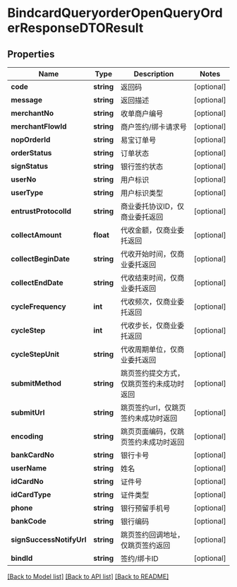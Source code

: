 # BindcardQueryorderOpenQueryOrderResponseDTOResult

## Properties
Name | Type | Description | Notes
------------ | ------------- | ------------- | -------------
**code** | **string** | 返回码 | [optional] 
**message** | **string** | 返回描述 | [optional] 
**merchantNo** | **string** | 收单商户编号 | [optional] 
**merchantFlowId** | **string** | 商户签约/绑卡请求号 | [optional] 
**nopOrderId** | **string** | 易宝订单号 | [optional] 
**orderStatus** | **string** | 订单状态 | [optional] 
**signStatus** | **string** | 银行签约状态 | [optional] 
**userNo** | **string** | 用户标识 | [optional] 
**userType** | **string** | 用户标识类型 | [optional] 
**entrustProtocolId** | **string** | 商业委托协议ID，仅商业委托返回 | [optional] 
**collectAmount** | **float** | 代收金额，仅商业委托返回 | [optional] 
**collectBeginDate** | **string** | 代收开始时间，仅商业委托返回 | [optional] 
**collectEndDate** | **string** | 代收结束时间，仅商业委托返回 | [optional] 
**cycleFrequency** | **int** | 代收频次，仅商业委托返回 | [optional] 
**cycleStep** | **int** | 代收步长，仅商业委托返回 | [optional] 
**cycleStepUnit** | **string** | 代收周期单位，仅商业委托返回 | [optional] 
**submitMethod** | **string** | 跳页签约提交方式，仅跳页签约未成功时返回 | [optional] 
**submitUrl** | **string** | 跳页签约url，仅跳页签约未成功时返回 | [optional] 
**encoding** | **string** | 跳页页面编码，仅跳页签约未成功时返回 | [optional] 
**bankCardNo** | **string** | 银行卡号 | [optional] 
**userName** | **string** | 姓名 | [optional] 
**idCardNo** | **string** | 证件号 | [optional] 
**idCardType** | **string** | 证件类型 | [optional] 
**phone** | **string** | 银行预留手机号 | [optional] 
**bankCode** | **string** | 银行编码 | [optional] 
**signSuccessNotifyUrl** | **string** | 跳页签约回调地址，仅跳页签约返回 | [optional] 
**bindId** | **string** | 签约/绑卡ID | [optional] 

[[Back to Model list]](../README.md#documentation-for-models) [[Back to API list]](../README.md#documentation-for-api-endpoints) [[Back to README]](../README.md)


